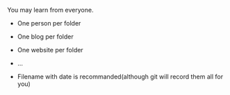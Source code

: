 You may learn from everyone.

+ One person per folder
+ One blog per folder
+ One website per folder
+ ...

+ Filename with date is recommanded(although git will record them all for you)
